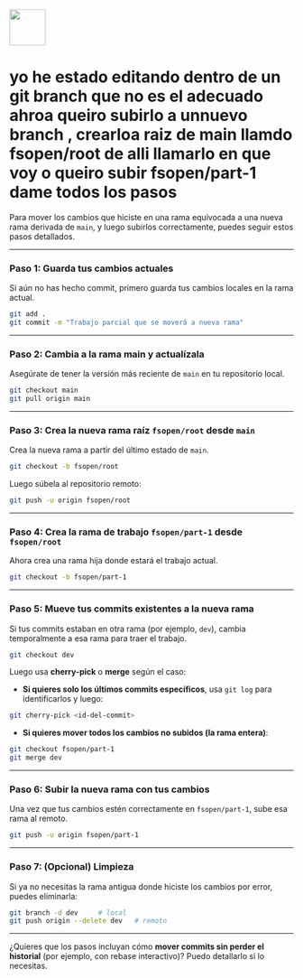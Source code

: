 <img src="https://r2cdn.perplexity.ai/pplx-full-logo-primary-dark%402x.png" style="height:64px;margin-right:32px"/>

# yo he estado editando dentro de un git branch que no es el adecuado ahroa queiro subirlo a unnuevo branch , crearloa raiz de main llamdo fsopen/root de alli llamarlo en que voy o queiro subir fsopen/part-1 dame todos los pasos

Para mover los cambios que hiciste en una rama equivocada a una nueva rama derivada de `main`, y luego subirlos correctamente, puedes seguir estos pasos detallados.

***

### Paso 1: Guarda tus cambios actuales

Si aún no has hecho commit, primero guarda tus cambios locales en la rama actual.

```bash
git add .
git commit -m "Trabajo parcial que se moverá a nueva rama"
```


***

### Paso 2: Cambia a la rama main y actualízala

Asegúrate de tener la versión más reciente de `main` en tu repositorio local.

```bash
git checkout main
git pull origin main
```


***

### Paso 3: Crea la nueva rama raíz `fsopen/root` desde `main`

Crea la nueva rama a partir del último estado de `main`.

```bash
git checkout -b fsopen/root
```

Luego súbela al repositorio remoto:

```bash
git push -u origin fsopen/root
```


***

### Paso 4: Crea la rama de trabajo `fsopen/part-1` desde `fsopen/root`

Ahora crea una rama hija donde estará el trabajo actual.

```bash
git checkout -b fsopen/part-1
```


***

### Paso 5: Mueve tus commits existentes a la nueva rama

Si tus commits estaban en otra rama (por ejemplo, `dev`), cambia temporalmente a esa rama para traer el trabajo.

```bash
git checkout dev
```

Luego usa **cherry-pick** o **merge** según el caso:

- **Si quieres solo los últimos commits específicos**, usa `git log` para identificarlos y luego:

```bash
git cherry-pick <id-del-commit>
```

- **Si quieres mover todos los cambios no subidos (la rama entera)**:

```bash
git checkout fsopen/part-1
git merge dev
```


***

### Paso 6: Subir la nueva rama con tus cambios

Una vez que tus cambios estén correctamente en `fsopen/part-1`, sube esa rama al remoto.

```bash
git push -u origin fsopen/part-1
```


***

### Paso 7: (Opcional) Limpieza

Si ya no necesitas la rama antigua donde hiciste los cambios por error, puedes eliminarla:

```bash
git branch -d dev     # local
git push origin --delete dev   # remoto
```


***

¿Quieres que los pasos incluyan cómo **mover commits sin perder el historial** (por ejemplo, con rebase interactivo)? Puedo detallarlo si lo necesitas.

